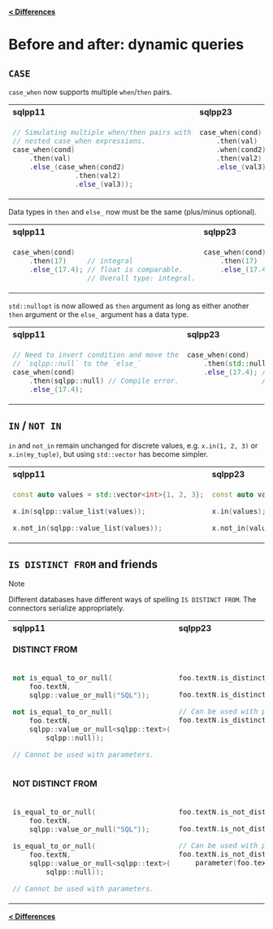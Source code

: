 [**\< Differences**](/docs/differences-to-sqlpp11.md)

# Before and after: dynamic queries

## `CASE`

`case_when` now supports multiple `when`/`then` pairs.

<table>
<tr>
<th align="left">sqlpp11</th><th align="left">sqlpp23</th>
</tr>
</tr>
<tr>
<td  valign="top">

```c++
// Simulating multiple when/then pairs with
// nested case_when expressions.
case_when(cond)
    .then(val)
    .else_(case_when(cond2)
               .then(val2)
               .else_(val3));
```

</td>
<td valign="top">

```c++
case_when(cond)
    .then(val)
    .when(cond2)
    .then(val2)
    .else_(val3);
```

</td>
</tr>
</table>

Data types in `then` and `else_` now must be the same (plus/minus optional).

<table>
<tr>
<th align="left">sqlpp11</th><th align="left">sqlpp23</th>
</tr>
</tr>
<tr>
<td  valign="top">

```c++
case_when(cond)
    .then(17)     // integral
    .else_(17.4); // float is comparable.
                  // Overall type: integral.
```

</td>
<td valign="top">

```c++
case_when(cond)
    .then(17)     // integral
    .else_(17.4); // Compile error.
                  // float is not integral.
```

</td>
</tr>
</table>

`std::nullopt` is now allowed as `then` argument as long as either another `then` argument or the `else_` argument has a data type.

<table>
<tr>
<th align="left">sqlpp11</th><th align="left">sqlpp23</th>
</tr>
</tr>
<tr>
<td  valign="top">

```c++
// Need to invert condition and move the
// `sqlpp::null` to the `else_`
case_when(cond)
    .then(sqlpp::null) // Compile error.
    .else_(17.4);
```

</td>
<td valign="top">

```c++
case_when(cond)
    .then(std::nullopt) // This is fine
    .else_(17.4); // Overall data type:
                  // optional<floating_point>
```

</td>
</tr>
</table>



## `IN` / `NOT IN`

`in` and `not_in` remain unchanged for discrete values, e.g. `x.in(1, 2, 3)` or `x.in(my_tuple)`,
but using `std::vector` has become simpler.

<table>
<tr>
<th align="left">sqlpp11</th><th align="left">sqlpp23</th>
</tr>
</tr>
<tr>
<td  valign="top">

```c++
const auto values = std::vector<int>{1, 2, 3};

x.in(sqlpp::value_list(values));

x.not_in(sqlpp::value_list(values));
```
</td>
<td valign="top">

```c++
const auto values = std::vector<int>{1, 2, 3};

x.in(values);

x.not_in(values);
```

</td>
</tr>
</table>

## `IS DISTINCT FROM` and friends

> [!NOTE]
> Different databases have different ways of spelling `IS DISTINCT FROM`.
> The connectors serialize appropriately.

<table>
<tr>
<th align="left">sqlpp11</th><th align="left">sqlpp23</th>
</tr>
<tr><td colspan=2>

  **DISTINCT FROM**

</td></tr>
<tr>
<td  valign="top">

```c++
not is_equal_to_or_null(
    foo.textN,
    sqlpp::value_or_null("SQL"));

not is_equal_to_or_null(
    foo.textN,
    sqlpp::value_or_null<sqlpp::text>(
        sqlpp::null));

// Cannot be used with parameters.
```
</td>
<td valign="top">

```c++
foo.textN.is_distinct_from("SQL");

foo.textN.is_distinct_from(std::nullopt);

// Can be used with parameter
foo.textN.is_distinct_from(parameter(foo.textN));
```

</td>
</tr>
<tr><td colspan=2>

  **NOT DISTINCT FROM**

</td></tr>
<tr>
<td  valign="top">

```c++
is_equal_to_or_null(
    foo.textN,
    sqlpp::value_or_null("SQL"));

is_equal_to_or_null(
    foo.textN,
    sqlpp::value_or_null<sqlpp::text>(
        sqlpp::null));

// Cannot be used with parameters.
```
</td>
<td valign="top">

```c++
foo.textN.is_not_distinct_from("SQL");

foo.textN.is_not_distinct_from(std::nullopt);

// Can be used with parameter
foo.textN.is_not_distinct_from(
    parameter(foo.textN));
```

</td>
</tr>
</table>

[**\< Differences**](/docs/differences-to-sqlpp11.md)


